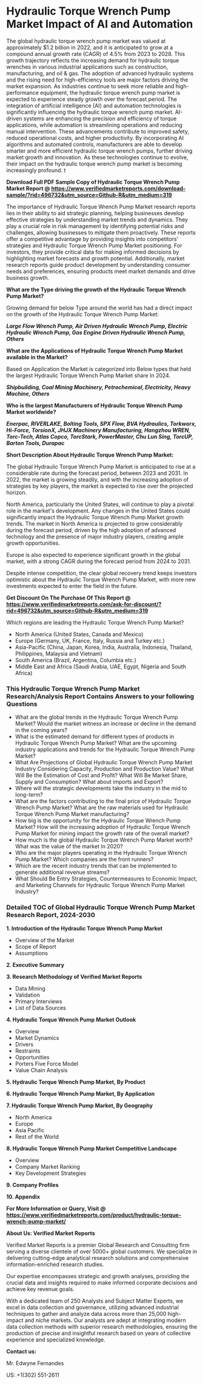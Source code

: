 <meta name="title" content="Global  Hydraulic Torque Wrench Pump Market Impact of AI and Automation"><meta name="description" content="  The global hydraulic torque wrench pump market was valued at approximately $1.2 billion in 2022, and it is anticipated to grow at a compound annual growth rate (CAGR) o"><meta name="title" content=" Hydraulic Torque Wrench Pump Market Size, Share, Scope, Trends, Growth, Opportunities, Analysis, Forecast"> <h1>Hydraulic Torque Wrench Pump Market Impact of AI and Automation</h1> The global hydraulic torque wrench pump market was valued at approximately $1.2 billion in 2022, and it is anticipated to grow at a compound annual growth rate (CAGR) of 4.5% from 2023 to 2028. This growth trajectory reflects the increasing demand for hydraulic torque wrenches in various industrial applications such as construction, manufacturing, and oil & gas. The adoption of advanced hydraulic systems and the rising need for high-efficiency tools are major factors driving the market expansion. As industries continue to seek more reliable and high-performance equipment, the hydraulic torque wrench pump market is expected to experience steady growth over the forecast period. The integration of artificial intelligence (AI) and automation technologies is significantly influencing the hydraulic torque wrench pump market. AI-driven systems are enhancing the precision and efficiency of torque applications, while automation is streamlining operations and reducing manual intervention. These advancements contribute to improved safety, reduced operational costs, and higher productivity. By incorporating AI algorithms and automated controls, manufacturers are able to develop smarter and more efficient hydraulic torque wrench pumps, further driving market growth and innovation. As these technologies continue to evolve, their impact on the hydraulic torque wrench pump market is becoming increasingly profound. t</p><p id="" class=""><strong>Download Full PDF Sample Copy of Hydraulic Torque Wrench Pump Market Report @ <a href="https://www.verifiedmarketreports.com/download-sample/?rid=496732&utm_source=Github-R&utm_medium=319" target="_blank">https://www.verifiedmarketreports.com/download-sample/?rid=496732&utm_source=Github-R&utm_medium=319</a></strong></p><p>The importance of&nbsp;Hydraulic Torque Wrench Pump Market research reports lies in their ability to aid strategic planning, helping businesses develop effective strategies by understanding market trends and dynamics. They play a crucial role in risk management by identifying potential risks and challenges, allowing businesses to mitigate them proactively. These reports offer a competitive advantage by providing insights into competitors' strategies and Hydraulic Torque Wrench Pump Market positioning. For investors, they provide critical data for making informed decisions by highlighting market forecasts and growth potential. Additionally, market research reports guide product development by understanding consumer needs and preferences, ensuring products meet market demands and drive business growth.</p><p><strong>What are the&nbsp;Type driving the growth of the Hydraulic Torque Wrench Pump Market?</strong></p><p id="" class="">Growing demand for below Type around the world has had a direct impact on the growth of the Hydraulic Torque Wrench Pump Market:</p><em><strong>Large Flow Wrench Pump, Air Driven Hydraulic Wrench Pump, Electric Hydraulic Wrench Pump, Gas Engine Driven Hydraulic Wrench Pump, Others</strong></em></p><strong>What are the&nbsp;Applications&nbsp;of Hydraulic Torque Wrench Pump Market available in the Market?</strong></p><p id="" class="">Based on Application the Market is categorized into Below types that held the largest Hydraulic Torque Wrench Pump Market share In 2024.</p><em><strong>Shipbuilding, Coal Mining Machinery, Petrochemical, Electricity, Heavy Machine, Others</strong></em></p><strong>Who is the largest Manufacturers of Hydraulic Torque Wrench Pump Market worldwide?</strong></p><p><em><strong>Enerpac, RIVERLAKE, Bolting Tools, SPX Flow, BVA Hydraulics, Torkworx, Hi-Force, TorsionX, JHJX Machinery Manufacturing, Hangzhou WREN, Torc-Tech, Atlas Copco, TorcStark, PowerMaster, Chu Lun Sing, TorcUP, Barton Tools, Durapac</strong></em></p><p id="" class=""><strong>Short Description About Hydraulic Torque Wrench Pump Market:</strong></p><p>The global Hydraulic Torque Wrench Pump Market is anticipated to rise at a considerable rate during the forecast period, between 2023 and 2031. In 2022, the market is growing steadily, and with the increasing adoption of strategies by key players, the market is expected to rise over the projected horizon.</p><p>North America, particularly the United States, will continue to play a pivotal role in the market's development. Any changes in the United States could significantly impact the Hydraulic Torque Wrench Pump Market growth trends. The market in North America is projected to grow considerably during the forecast period, driven by the high adoption of advanced technology and the presence of major industry players, creating ample growth opportunities.</p><p>Europe is also expected to experience significant growth in the global market, with a strong CAGR during the forecast period from 2024 to 2031.</p><p>Despite intense competition, the clear global recovery trend keeps investors optimistic about the Hydraulic Torque Wrench Pump Market, with more new investments expected to enter the field in the future.</p><p id="" class=""><strong>Get Discount On The Purchase Of This Report @ <a href="https://www.verifiedmarketreports.com/ask-for-discount/?rid=496732&utm_source=Github-R&utm_medium=319" target="_blank">https://www.verifiedmarketreports.com/ask-for-discount/?rid=496732&utm_source=Github-R&utm_medium=319</a></strong></p>Which regions are leading the Hydraulic Torque Wrench Pump Market?</p><ul><li>North America (United States, Canada and Mexico)</li><li>Europe (Germany, UK, France, Italy, Russia and Turkey etc.)</li><li>Asia-Pacific (China, Japan, Korea, India, Australia, Indonesia, Thailand, Philippines, Malaysia and Vietnam)</li><li>South America (Brazil, Argentina, Columbia etc.)</li><li>Middle East and Africa (Saudi Arabia, UAE, Egypt, Nigeria and South Africa)</li></ul><h3 id="" class="">This Hydraulic Torque Wrench Pump Market Research/Analysis Report Contains Answers to your following Questions</h3><ul><li>What are the global trends in the Hydraulic Torque Wrench Pump Market? Would the market witness an increase or decline in the demand in the coming years?</li><li>What is the estimated demand for different types of products in Hydraulic Torque Wrench Pump Market? What are the upcoming industry applications and trends for the Hydraulic Torque Wrench Pump Market?</li><li>What Are Projections of Global Hydraulic Torque Wrench Pump Market Industry Considering Capacity, Production and Production Value? What Will Be the Estimation of Cost and Profit? What Will Be Market Share, Supply and Consumption? What about imports and Export?</li><li>Where will the strategic developments take the industry in the mid to long-term?</li><li>What are the factors contributing to the final price of Hydraulic Torque Wrench Pump Market? What are the raw materials used for Hydraulic Torque Wrench Pump Market manufacturing?</li><li>How big is the opportunity for the Hydraulic Torque Wrench Pump Market? How will the increasing adoption of Hydraulic Torque Wrench Pump Market for mining impact the growth rate of the overall market?</li><li>How much is the global Hydraulic Torque Wrench Pump Market worth? What was the value of the market In 2020?</li><li>Who are the major players operating in the Hydraulic Torque Wrench Pump Market? Which companies are the front runners?</li><li>Which are the recent industry trends that can be implemented to generate additional revenue streams?</li><li>What Should Be Entry Strategies, Countermeasures to Economic Impact, and Marketing Channels for Hydraulic Torque Wrench Pump Market Industry?</li></ul><h3 id="" class="">Detailed TOC of Global Hydraulic Torque Wrench Pump Market Research Report, 2024-2030</h3><p id="" class=""><strong>1. Introduction of the Hydraulic Torque Wrench Pump Market</strong></p><ul><li>Overview of the Market</li><li>Scope of Report</li><li>Assumptions</li></ul><p id="" class=""><strong>2. Executive Summary</strong></p><p id="" class=""><strong>3. Research Methodology of Verified Market Reports</strong></p><ul><li>Data Mining</li><li>Validation</li><li>Primary Interviews</li><li>List of Data Sources</li></ul><p id="" class=""><strong>4. Hydraulic Torque Wrench Pump Market Outlook</strong></p><ul><li>Overview</li><li>Market Dynamics</li><li>Drivers</li><li>Restraints</li><li>Opportunities</li><li>Porters Five Force Model</li><li>Value Chain Analysis</li></ul><p id="" class=""><strong>5. Hydraulic Torque Wrench Pump Market, By Product</strong></p><p id="" class=""><strong>6. Hydraulic Torque Wrench Pump Market, By Application</strong></p><p id="" class=""><strong>7. Hydraulic Torque Wrench Pump Market, By Geography</strong></p><ul><li>North America</li><li>Europe</li><li>Asia Pacific</li><li>Rest of the World</li></ul><p id="" class=""><strong>8. Hydraulic Torque Wrench Pump Market Competitive Landscape</strong></p><ul><li>Overview</li><li>Company Market Ranking</li><li>Key Development Strategies</li></ul><p id="" class=""><strong>9. Company Profiles</strong></p><p id="" class=""><strong>10. Appendix</strong></p><p id="" class=""><strong>For More Information or Query, Visit @ <a href="https://www.verifiedmarketreports.com/product/hydraulic-torque-wrench-pump-market/" target="_blank">https://www.verifiedmarketreports.com/product/hydraulic-torque-wrench-pump-market/</a></strong></p><p id="" class=""><strong>About Us: Verified Market Reports</strong></p><p id="" class="">Verified Market Reports is a premier Global Research and Consulting firm serving a diverse clientele of over 5000+ global customers. We specialize in delivering cutting-edge analytical research solutions and comprehensive information-enriched research studies.</p><p id="" class="">Our expertise encompasses strategic and growth analyses, providing the crucial data and insights required to make informed corporate decisions and achieve key revenue goals.</p><p id="" class="">With a dedicated team of 250 Analysts and Subject Matter Experts, we excel in data collection and governance, utilizing advanced industrial techniques to gather and analyze data across more than 25,000 high-impact and niche markets. Our analysts are adept at integrating modern data collection methods with superior research methodologies, ensuring the production of precise and insightful research based on years of collective experience and specialized knowledge.</p><p id="" class=""><strong>Contact us:</strong></p><p id="" class="">Mr. Edwyne Fernandes</p><p id="" class="">US: +1(302) 551-2611</p>